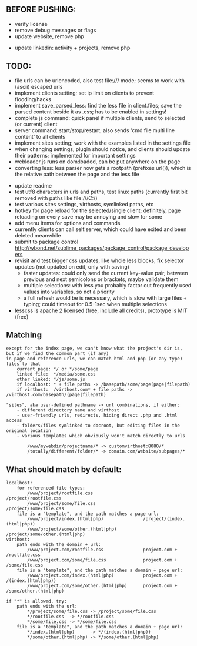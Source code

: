 
BEFORE PUSHING:
---------------
+ verify license
+ remove debug messages or flags
+ update website, remove php
- update linkedin: activity + projects, remove php

TODO:
-----
+ file urls can be urlencoded, also test file:/// mode; seems to work with (ascii) escaped urls
+ implement clients setting; set ip limit on clients to prevent flooding/hacks
+ implement save_parsed_less: find the less file in client.files; save the parsed content beside it as .css; has to be enabled in settings!
+ complete js command: quick panel if multiple clients, send to selected (or current) client
+ server command: start/stop/restart; also sends 'cmd file multi line content' to all clients
+ implement sites setting; work with the examples listed in the settings file
+ when changing settings, plugin should notice, and clients should update their patterns; implemented for important settings
+ webloader.js runs on dom:loaded, can be put anywhere on the page
+ converting less: less parser now gets a rootpath (prefixes url()), which is the relative path between the page and the less file
- update readme
- test utf8 characters in urls and paths, test linux paths (currently first bit removed with paths like file:///C:/)
- test various sites settings, virthosts, symlinked paths, etc
- hotkey for page reload for the selected/single client; definitely, page reloading on every save may be annoying and slow for some
- add menu items for options and commands
- currently clients can call self.server, which could have exited and been deleted meanwhile
- submit to package control <http://wbond.net/sublime_packages/package_control/package_developers>
- revisit and test bigger css updates, like whole less blocks, fix selector updates (not updated on edit, only with saving)
  - faster updates: could only send the current key-value pair, between previous and next semicolons or brackets, maybe validate them
  - multiple selections: with less you probably factor out frequently used values into variables, so not a priority
  - a full refresh would be is necessary, which is slow with large files + typing; could timeout for 0.5-1sec when multiple selections
- lesscss is apache 2 licensed (free, include all credits), prototype is MIT (free)

Matching
--------

	except for the index page, we can't know what the project's dir is, but if we find the common part (if any)
	in page and reference urls, we can match html and php (or any type) files to that
		current page: */ or */some/page
		linked file:  */media/some.css
		other linked: */js/some.js
		if localhost: * + file paths -> /basepath/some/page(page|filepath)
		if virthost:  /virthost.com* + file paths -> /virthost.com/basepath/(page|filepath)

	"sites", aka user-defined pathname -> url combinations, if either:
		- different directory name and virthost
		- user-friendly urls, redirects, hiding direct .php and .html access
		- folders/files symlinked to docroot, but editing files in the original location
		- various templates which obviously won't match directly to urls

			/www/mywebdir/projectname/* -> customvirthost:8080/*
			/totally/different/folder/* -> domain.com/website/subpages/*

What should match by default:
-----------------------------

	localhost:
		for referenced file types:
			/www/project/rootfile.css					/project/rootfile.css
			/www/project/some/file.css					/project/some/file.css
		file is a "template", and the path matches a page url:
			/www/project/index.(html|php)				/project/(index.(html|php))
			/www/project/some/other.(html|php)			/project/some/other.(html|php)
	virthost:
		path ends with the domain + url:
			/www/project.com/rootfile.css				project.com + /rootfile.css
			/www/project.com/some/file.css				project.com + /some/file.css
		file is a "template", and the path matches a domain + page url:
			/www/project.com/index.(html|php)			project.com + /(index.(html|php))
			/www/project.com/some/other.(html|php)		project.com + /some/other.(html|php)

	if "*" is allowed, try:
		path ends with the url:
			*/project/some/file.css -> /project/some/file.css
			*/rootfile.css  -> */rootfile.css
			*/some/file.css -> */some/file.css
		file is a "template", and the path matches a domain + page url:
			*/index.(html|php)      -> */(index.(html|php))
			*/some/other.(html|php) -> */some/other.(html|php)

